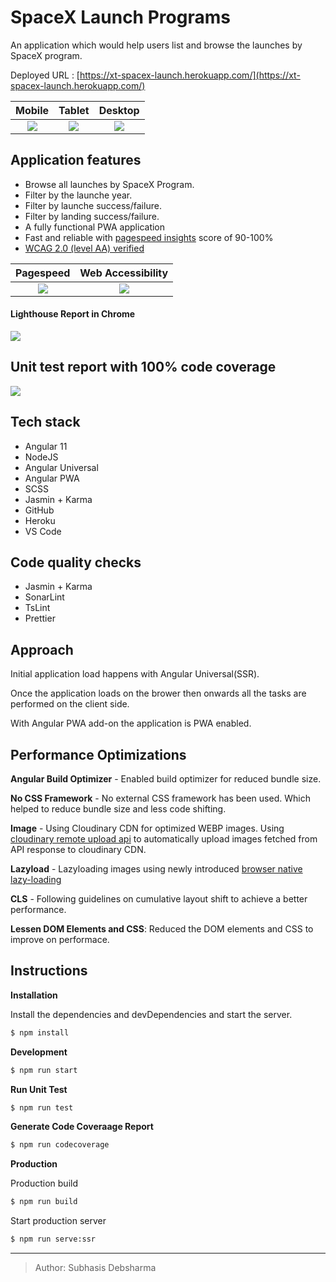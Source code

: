 # SpaceX Launch Programs

An application which would help users list and browse the launches by SpaceX program.

Deployed URL : [https://xt-spacex-launch.herokuapp.com/](https://xt-spacex-launch.herokuapp.com/)

|                                               Mobile                                               |                                             Tablet                                              |                                               Desktop                                               |
| :------------------------------------------------------------------------------------------------: | :---------------------------------------------------------------------------------------------: | :-------------------------------------------------------------------------------------------------: |
| ![](https://res.cloudinary.com/dw9ojz2hi/image/upload/v1605441971/xt-media/report/mobile-view.png) | ![](https://res.cloudinary.com/dw9ojz2hi/image/upload/v1605441980/xt-media/report/tab-view.png) | ![](https://res.cloudinary.com/dw9ojz2hi/image/upload/v1605441972/xt-media/report/desktop-view.png) |

## Application features

- Browse all launches by SpaceX Program.
- Filter by the launche year.
- Filter by launche success/failure.
- Filter by landing success/failure.
- A fully functional PWA application
- Fast and reliable with [pagespeed insights](https://developers.google.com/speed/pagespeed/insights/?url=https%3A%2F%2Fxt-spacex-launch.herokuapp.com%2F) score of 90-100%
- [WCAG 2.0 (level AA) verified](https://achecker.ca/checker/index.php)

|                                                 Pagespeed                                                  |                                              Web Accessibility                                              |
| :--------------------------------------------------------------------------------------------------------: | :---------------------------------------------------------------------------------------------------------: |
| ![](https://res.cloudinary.com/dw9ojz2hi/image/upload/v1605441952/xt-media/report/page-speed-insights.png) | ![](https://res.cloudinary.com/dw9ojz2hi/image/upload/v1605441971/xt-media/report/accessibility-review.png) |

#### Lighthouse Report in Chrome

![](https://res.cloudinary.com/dw9ojz2hi/image/upload/v1605441970/xt-media/report/lighthouse.png)


## Unit test report with 100% code coverage

![](https://res.cloudinary.com/dw9ojz2hi/image/upload/v1605441971/xt-media/report/code-coverage.png)

## Tech stack

- Angular 11
- NodeJS
- Angular Universal
- Angular PWA
- SCSS
- Jasmin + Karma
- GitHub
- Heroku
- VS Code

## Code quality checks

- Jasmin + Karma
- SonarLint
- TsLint
- Prettier

## Approach

Initial application load happens with Angular Universal(SSR).

Once the application loads on the brower then onwards all the tasks are performed on the client side.

With Angular PWA add-on the application is PWA enabled.

## Performance Optimizations

**Angular Build Optimizer** - Enabled build optimizer for reduced bundle size.

**No CSS Framework** - No external CSS framework has been used. Which helped to reduce bundle size and less code shifting.

**Image** - Using Cloudinary CDN for optimized WEBP images. Using[ cloudinary remote upload api](https://cloudinary.com/documentation/fetch_remote_images#auto_upload_remote_resources) to automatically upload images fetched from API response to cloudinary CDN.

**Lazyload** - Lazyloading images using newly introduced [browser native lazy-loading](https://web.dev/native-lazy-loading/)

**CLS** - Following guidelines on cumulative layout shift to achieve a better performance.

**Lessen DOM Elements and CSS**: Reduced the DOM elements and CSS to improve on performace.

## Instructions

**Installation**

Install the dependencies and devDependencies and start the server.

```sh
$ npm install
```

**Development**

```sh
$ npm run start
```

**Run Unit Test**

```sh
$ npm run test
```

**Generate Code Coveraage Report**

```sh
$ npm run codecoverage
```

**Production**

Production build

```sh
$ npm run build
```

Start production server

```sh
$ npm run serve:ssr
```

---

> Author: Subhasis Debsharma
